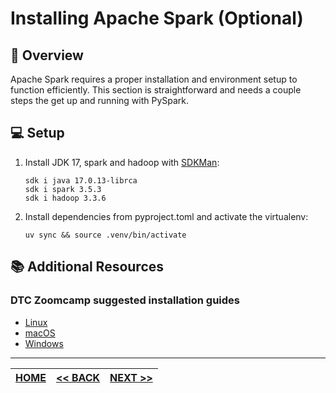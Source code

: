 # Installing Apache Spark (Optional)

## 📌 Overview

Apache Spark requires a proper installation and environment setup to function efficiently. This section is straightforward and needs a couple steps the get up and running with PySpark.

## 💻 Setup

1. Install JDK 17, spark and hadoop with [SDKMan](https://sdkman.io/):

    ```shell
    sdk i java 17.0.13-librca
    sdk i spark 3.5.3
    sdk i hadoop 3.3.6
    ```

2. Install dependencies from pyproject.toml and activate the virtualenv:

    ```shell
    uv sync && source .venv/bin/activate
    ```

## 📚 Additional Resources

### DTC Zoomcamp suggested installation guides

- [Linux](https://github.com/DataTalksClub/data-engineering-zoomcamp/blob/main/05-batch/setup/linux.md)
- [macOS](https://github.com/DataTalksClub/data-engineering-zoomcamp/blob/main/05-batch/setup/macos.md)
- [Windows](https://github.com/DataTalksClub/data-engineering-zoomcamp/blob/main/05-batch/setup/windows.md)

---

| [HOME](../README.md) | [<< BACK](./5-1-notes.md) | [NEXT >>](./5-3-notes.md) |
| -------------------- | ------------------------- | ------------------------- |
